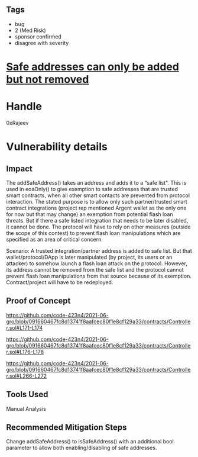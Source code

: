 ## Tags

- bug
- 2 (Med Risk)
- sponsor confirmed
- disagree with severity

# [Safe addresses can only be added but not removed](https://github.com/code-423n4/2021-06-gro-findings/issues/51) 

# Handle

0xRajeev


# Vulnerability details

## Impact

The addSafeAddress()  takes an address and adds it to a “safe list". This is used in eoaOnly() to give exemption to safe addresses that are trusted smart contracts, when all other smart contacts are prevented from protocol interaction. The stated purpose is to allow only such partner/trusted smart contract integrations (project rep mentioned Argent wallet as the only one for now but that may change) an exemption from potential flash loan threats. But if there a safe listed integration that needs to be later disabled, it cannot be done. The protocol will have to rely on other measures (outside the scope of this contest) to prevent flash loan manipulations which are specified as an area of critical concern.

Scenario: A trusted integration/partner address is added to safe list. But that wallet/protocol/DApp is later manipulated (by project, its users or an attacker) to somehow launch a flash loan attack on the protocol. However, its address cannot be removed from the safe list and the protocol cannot prevent flash loan manipulations from that source because of its exemption. Contract/project will have to be redeployed.

## Proof of Concept

https://github.com/code-423n4/2021-06-gro/blob/091660467fc8d13741f8aafcec80f1e8cf129a33/contracts/Controller.sol#L171-L174

https://github.com/code-423n4/2021-06-gro/blob/091660467fc8d13741f8aafcec80f1e8cf129a33/contracts/Controller.sol#L176-L178

https://github.com/code-423n4/2021-06-gro/blob/091660467fc8d13741f8aafcec80f1e8cf129a33/contracts/Controller.sol#L266-L272


## Tools Used

Manual Analysis

## Recommended Mitigation Steps

Change addSafeAddress() to isSafeAddress() with an additional bool parameter to allow both enabling/disabling of safe addresses.

